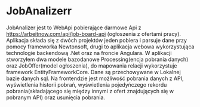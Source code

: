 # JobAnalizerr
JobAnalizer jest to WebApi pobierające darmowe Api z https://arbeitnow.com/api/job-board-api (ogłoszenia z ofertami pracy). Aplikacja składa się z dwóch projektów jeden pobiera i parsuje dane przy pomocy frameworka Newtonsoft, drugi to aplikacja webowa wykorzystująca technologie backendową .Net oraz na froncie Angulara.
W aplikacji stworzyłem  dwa modele bazodanowe Processing(encja pobrania danych) oraz JobOffer(model ogłoszenia), do mapowania relacji wykorzystuje framework EntityFrameworkCore. Dane są przechowywane w Lokalnej bazie danych sql.
Na frontendzie jest możliwość pobrania danych z API, wyświetlenia historii pobrań, wyświetlenia pojedyńczego rekordu pobrania(składającego się między innymi z ofert znajdujących się w pobranym API) oraz usunięcia pobrania. 
